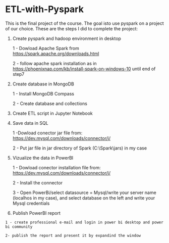# ETL-with-Pyspark

This is the final project of the course. The goal isto use pyspark on a project of our choice. These are the steps I did to complete the project:

1) Create pyspark and hadoop environment in desktop

    1 - Dowload Apache Spark from https://spark.apache.org/downloads.html
    
    2 - follow apache spark installation as in https://phoenixnap.com/kb/install-spark-on-windows-10 until end of step7

2) Create database in MongoDB

    1 - Install MongoDB Compass
    
    2 - Create database and collections
    
 3) Create ETL script in Jupyter Notebook
 
 4) Save data in SQL 
 
    1 -Dowload conector jar file from: https://dev.mysql.com/downloads/connector/j/
    
    2 - Put jar file in jar directory of Spark (C:\\Spark\jars) in my case
 
 5) Vizualize the data in PowerBI
  
    1 - Dowload conector installation file from: https://dev.mysql.com/downloads/connector/j/
    
    2 - Install the connector
    
    3 - Open PowerBi/select datasource = Mysql/write your server name (localhos in my case), and select database on the left and write your Mysql credentials
    
  6) Publish PowerBI report

    1 - create professional e-mail and login in power bi desktop and power bi community
    
    2- publish the report and present it by expandind the window
    
    
    
    
    
    






